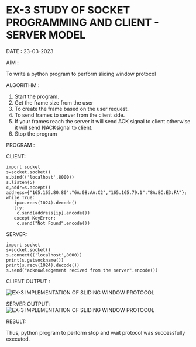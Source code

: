 # EX-3 STUDY OF SOCKET PROGRAMMING AND CLIENT - SERVER MODEL

DATE : 23-03-2023

AIM :

  To write a python program to perform sliding window protocol


ALGORITHM :

1. Start the program.
2. Get the frame size from the user
3. To create the frame based on the user request.
4. To send frames to server from the client side.
5. If your frames reach the server it will send ACK signal to client otherwise it
will send NACKsignal to client.
6. Stop the program

PROGRAM :

CLIENT:
```
import socket
s=socket.socket()
s.bind(('localhost',8000))
s.listen(5)
c,addr=s.accept()
address={"165.165.80.80":"6A:08:AA:C2","165.165.79.1":"8A:BC:E3:FA"};
while True:
   ip=c.recv(1024).decode()
   try:
    c.send(address[ip].encode())
   except KeyError:
    c.send("Not Found".encode())
```
 
SERVER:
```
import socket
s=socket.socket()
s.connect(('localhost',8000))
print(s.getsockname())
print(s.recv(1024).decode())
s.send("acknowledgement recived from the server".encode())
```

CLIENT OUTPUT :

![EX-3 IMPLEMENTATION OF SLIDING WINDOW PROTOCOL](https://github.com/Jeevapriya14/EX-3/assets/121003043/745438ee-6d15-4afc-b58f-e0c6db91b171)

SERVER OUTPUT:
![EX-3 IMPLEMENTATION OF SLIDING WINDOW PROTOCOL](https://github.com/Jeevapriya14/EX-3/assets/121003043/6931c249-3c4a-4d4d-97d9-4200f03ea470)


RESULT:

  Thus, python program to perform stop and wait protocol was successfully executed.
  
